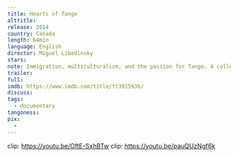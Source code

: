 ```yaml
---
title: Hearts of Tango
alttitle:
release: 2014
country: Canada
length: 64min
language: English
director: Miguel Libedinsky
stars:
note: Immigration, multiculturalism, and the passion for Tango. A collection of short stories that will touch your heart, and will invite you to dance. Music by Narcotango.
trailer:
full:
imdb: https://www.imdb.com/title/tt3915936/
discuss:
tags:
  - documentary
tangoness:
pix:
  -
---
```


clip: https://youtu.be/GftE-SxhBTw
clip: https://youtu.be/pauQUzNgf6k
